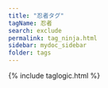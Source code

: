 ```yaml
---
title: "忍者タグ"
tagName: 忍者
search: exclude
permalink: tag_ninja.html
sidebar: mydoc_sidebar
folder: tags
---
```

{% include taglogic.html %}
